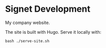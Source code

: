 # Signet Development

My company website.

The site is built with Hugo. Serve it locally with:

```
bash ./serve-site.sh
```
